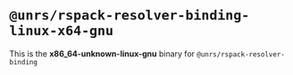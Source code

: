 # `@unrs/rspack-resolver-binding-linux-x64-gnu`

This is the **x86_64-unknown-linux-gnu** binary for `@unrs/rspack-resolver-binding`
